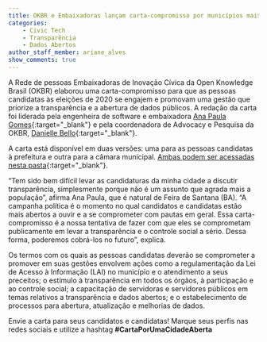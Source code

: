 ```yaml
---
title: OKBR e Embaixadoras lançam carta-compromisso por municípios mais transparentes e colaborativos
categories:
    - Civic Tech
    - Transparência
    - Dados Abertos
author_staff_member: ariane_alves
show_comments: true
---
```

A Rede de pessoas Embaixadoras de Inovação Cívica da Open Knowledge Brasil (OKBR) elaborou uma carta-compromisso para que as pessoas candidatas às eleições de 2020 se engajem e promovam uma gestão que priorize a transparência e a abertura de dados públicos. A redação da carta foi liderada pela engenheira de software e embaixadora [Ana Paula Gomes](https://twitter.com/AnaPaulaGomess){:target="_blank"} e pela coordenadora de Advocacy e Pesquisa da OKBR, [Danielle Bello](https://www.linkedin.com/in/daniellebello/){:target="_blank"}.

A carta está disponível em duas versões: uma para as pessoas candidatas à prefeitura e outra para a câmara municipal. [Ambas podem ser acessadas nesta pasta](https://drive.google.com/drive/folders/1Y3pOXAt5lB40xdmylV_LfPHN5wrJtmVB){:target="_blank"}.

“Tem sido bem difícil levar as candidaturas da minha cidade a discutir transparência, simplesmente porque não é um assunto que agrada mais a população”, afirma Ana Paula, que é natural de Feira de Santana (BA). “A campanha política é o momento no qual candidatos e candidatas estão mais abertos a ouvir e a se comprometer com pautas em geral. Essa carta-compromisso é a nossa tentativa de fazer com que eles se comprometam publicamente em levar a transparência e o controle social a sério. Dessa forma, poderemos cobrá-los no futuro”, explica.

Os termos com os quais as pessoas candidatas deverão se comprometer a promover em suas gestões envolvem ações como a regulamentação da Lei de Acesso à Informação (LAI) no município e o atendimento a seus preceitos; o estímulo à transparência em todos os órgãos, à participação e ao controle social; a capacitação de servidoras e servidores públicos em temas relativos a transparência e dados abertos; e o estabelecimento de processos para abertura, atualização e melhorias de dados. 

Envie a carta para seus candidatos e candidatas! Marque seus perfis nas redes sociais e utilize a hashtag **#CartaPorUmaCidadeAberta**